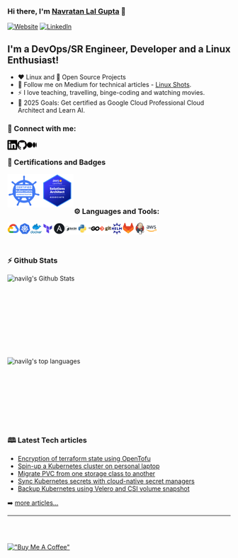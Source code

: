 ### Hi there, I'm [Navratan Lal Gupta][website] 👋

[![Website](https://img.shields.io/website?label=www.navratangupta.in&style=for-the-badge&url=https%3A%2F%2Fwww.navratangupta.in)](https://www.navratangupta.in)
[![LinkedIn](https://img.shields.io/badge/Connect%20with%20me-%230077B5.svg?&color=grey&style=for-the-badge&logo=linkedin&logoColor=white)][linkedin]
<!--[![LinkedIn](https://img.shields.io/badge/Connect%20me-%230077B5.svg?&style=for-the-badge&logo=linkedin&logoColor=white")][linkedin]-->
<!-- [![Twitter Follow](https://img.shields.io/twitter/follow/navratan_gupta?color=1DA1F2&logo=twitter&style=for-the-badge)](https://twitter.com/intent/follow?original_referer=https%3A%2F%2Fgithub.com%2Fnavilg&screen_name=navratan_gupta) -->

## I'm a DevOps/SR Engineer, Developer and a Linux Enthusiast!

- :heart: Linux and :handshake: Open Source Projects
- 🔭 Follow me on Medium for technical articles - [Linux Shots](https://navratangupta.medium.com/).
- :zap: I love teaching, travelling, binge-coding and watching movies.
- 🥅 2025 Goals: Get certified as Google Cloud Professional Cloud Architect and Learn AI.
<!-- 🌱 I’m currently learning GCP.-->
<!--
[comment]: <> (- ⚡ Fun fact: I love to sing and read books)
[comment]: <> (- 🥅 2020 Goals: Learn new programming & speaking language. )
-->

### :handshake: Connect with me:

[<img align="left" alt="Navratan Gupta | LinkedIn" width="22px" src="img/linkedin.svg" />][linkedin]
[<img align="left" alt="GitHub" width="22px" src="img/github.png" />][website]
[<img align="left" alt="Linux Shots | Medium Tech Blog" width="22px" src="img/medium.svg" />][Medium]
<!-- [<img align="left" alt="Navratan Gupta | Twitter" width="22px" src="img/twitter.svg" />][twitter] -->

[comment]: <> ([<img align="left" alt="Navratan Gupta | Instagram" width="22px" src="https://cdn.jsdelivr.net/npm/simple-icons@6.0.0/icons/instagram.svg" />][instagram])

<br />

### :1st_place_medal: Certifications and Badges

[<img align="left" alt="CKA: Certified Kubernetes Administrator" width="75px" src="img/cka.png"/>](https://www.credly.com/badges/97a58602-5d58-41d1-8214-cc73dcbabc0c/public_url)

[<img align="left" alt="SAA-C02: AWS Certified Solution Architect - Associate" width="75px" src="img/aws-sa-assoc.png"/>](https://www.credly.com/badges/a653f9b5-0b2e-434d-b248-7579fe7df41f/public_url)

<br /><br /><br />

### :gear: Languages and Tools:

[<img align="left" alt="GCP" width="26px" src="img/gcp.png" />](https://cloud.google.com/)
[<img align="left" alt="Kubernetes" width="26px" src="img/kubernetes.png" />](https://kubernetes.io/)
[<img align="left" alt="Docker" width="26px" src="img/docker.png" />](https://www.docker.com)
[<img align="left" alt="Terraform" width="26px" src="img/terraform.png" />](https://www.terraform.io/)
[<img align="left" alt="Ansible" width="26px" src="img/ansible.png" />](https://www.ansible.com)
[<img align="left" alt="BASH" width="26px" src="img/bash.png" />](https://www.gnu.org/software/bash)
[<img align="left" alt="Python" width="26px" src="img/python.png" />](https://www.python.org/)
[<img align="left" alt="Golang" width="26px" src="img/go.svg" />](https://go.dev/)
[<img align="left" alt="Git" width="26px" src="img/git.png" />](https://git-scm.com/)
[<img align="left" alt="Helm" width="26px" src="img/helm.png" />](https://helm.sh/)
<!-- [<img align="left" alt="SQL" width="26px" src="https://raw.githubusercontent.com/github/explore/80688e429a7d4ef2fca1e82350fe8e3517d3494d/topics/sql/sql.png" />](https://en.wikipedia.org/wiki/SQL) -->
[<img align="left" alt="GitLab" width="26px" src="img/gitlab.svg" />](https://about.gitlab.com)
[<img align="left" alt="Jenkins" width="26px" src="img/jenkins.png" />](https://jenkins.io)
[<img align="left" alt="AWS" width="26px" src="img/aws.png" />](https://aws.amazon.com/)
<!-- [<img align="left" alt="Azure" width="26px" src="img/azure.png" />](https://azure.microsoft.com/) -->


<!--
[<img align="left" alt="Atom" width="26px" src="https://raw.githubusercontent.com/github/explore/80688e429a7d4ef2fca1e82350fe8e3517d3494d/topics/atom/atom.png" />](https://atom.io)
[<img align="left" alt="MongoDB" width="26px" src="https://raw.githubusercontent.com/github/explore/80688e429a7d4ef2fca1e82350fe8e3517d3494d/topics/jenkins/jenkins.png" />][webdevplaylist]
[<img align="left" alt="Git" width="26px" src="https://raw.githubusercontent.com/github/explore/80688e429a7d4ef2fca1e82350fe8e3517d3494d/topics/git/git.png" />][webdevplaylist]
[<img align="left" alt="GitHub" width="26px" src="https://raw.githubusercontent.com/github/explore/78df643247d429f6cc873026c0622819ad797942/topics/github/github.png" />][webdevplaylist]
[<img align="left" alt="Terminal" width="26px" src="https://raw.githubusercontent.com/github/explore/80688e429a7d4ef2fca1e82350fe8e3517d3494d/topics/terminal/terminal.png" />][webdevplaylist]
-->
<br />
<br />
<br />

### :zap: Github Stats

 <img align="left" alt="navilg's Github Stats" src="https://github-readme-stats-navilg.vercel.app/api?username=navilg&show_icons=true&hide_border=true&count_private=true&commits_year=2025" />

</br>
</br>
</br>
</br>
</br>
</br>
</br>
</br>
</br>
</br>
</br>

<img align="left" alt="navilg's top languages" src="https://github-language-stats-psi.vercel.app/api/top-langs?username=navilg&count=5&fork=false" />

</br>
</br>
</br>
</br>
</br>
</br>
</br>
</br>
</br>

### 🕮 Latest Tech articles

<!-- MEDIUM-POST:START -->
- [Encryption of terraform state using OpenTofu](https://medium.com/linux-shots/encryption-of-terraform-state-using-opentofu-04fd9dd2f562?source=rss----4f86df82889f---4)
- [Spin-up a Kubernetes cluster on personal laptop](https://medium.com/linux-shots/spin-up-a-kubernetes-cluster-on-personal-laptop-97a511e28564?source=rss----4f86df82889f---4)
- [Migrate PVC from one storage class to another](https://medium.com/linux-shots/migrate-pvc-from-one-storage-class-to-another-195f1c38e019?source=rss----4f86df82889f---4)
- [Sync Kubernetes secrets with cloud-native secret managers](https://medium.com/linux-shots/sync-kubernetes-secrets-with-cloud-native-secret-managers-e24095472a24?source=rss----4f86df82889f---4)
- [Backup Kubernetes using Velero and CSI volume snapshot](https://medium.com/linux-shots/backup-kubernetes-using-velero-and-csi-volume-snapshot-4155d4e32e5d?source=rss----4f86df82889f---4)
<!-- MEDIUM-POST:END -->

➡️ [more articles...][medium]

---

</br>
</br>

[!["Buy Me A Coffee"](https://www.buymeacoffee.com/assets/img/custom_images/orange_img.png)](https://www.buymeacoffee.com/linuxshots)


<!--
### :zap: Languages Used:

[![Top Langs](https://github-readme-stats.vercel.app/api/top-langs/?username=navilg&layout=compact)](https://github.com/navilg/github-readme-stats)
-->

[website]: https://github.com/navilg
<!-- [twitter]: https://twitter.com/navratan_gupta -->
[medium]: https://medium.com/linux-shots
[linkedin]: https://in.linkedin.com/in/navratan-gupta
